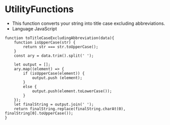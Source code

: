 # UtilityFunctions

- This function converts your string into title case excluding abbreviations.
- Language JavaScript

```
function toTitleCaseExcludingAbbreviation(data){
    function isUpperCase(str) {
        return str === str.toUpperCase();
    }
    const ary = data.trim().split(' ');
    
    let output = [];
    ary.map((element) => {
        if (isUpperCase(element)) {
            output.push (element);
        }
        else {
            output.push(element.toLowerCase());
        }
    });
    let finalString = output.join(' ');
    return finalString.replace(finalString.charAt(0), finalString[0].toUpperCase());
}

```
